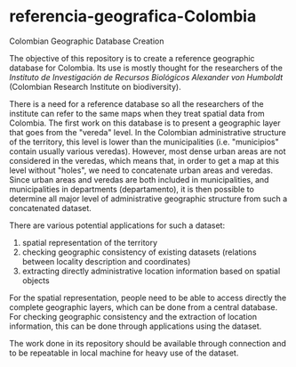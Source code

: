 # referencia-geografica-Colombia
Colombian Geographic Database Creation

The objective of this repository is to create a reference geographic database for Colombia.
Its use is mostly thought for the researchers of the *Instituto de Investigación de Recursos Biológicos Alexander von Humboldt* (Colombian Research Institute on biodiversity).

There is a need for a reference database so all the researchers of the institute can refer to the same maps when they treat spatial data from Colombia.
The first work on this database is to present a geographic layer that goes from the "vereda" level.
In the Colombian administrative structure of the territory, this level is lower than the municipalities (i.e. "municipios" contain usually various veredas).
However, most dense urban areas are not considered in the veredas, which means that, in order to get a map at this level without "holes", we need to concatenate urban areas and veredas.
Since urban areas and veredas are both included in municipalities, and municipalities in departments (departamento), it is then possible to determine all major level of administrative geographic structure from such a concatenated dataset.

There are various potential applications for such a dataset:

1. spatial representation of the territory
1. checking geographic consistency of existing datasets (relations between locality description and coordinates)
1. extracting directly administrative location information based on spatial objects

For the spatial representation, people need to be able to access directly the complete geographic layers, which can be done from a central database.
For checking geographic consistency and the extraction of location information, this can be done through applications using the dataset.

The work done in its repository should be available through connection and to be repeatable in local machine for heavy use of the dataset.


